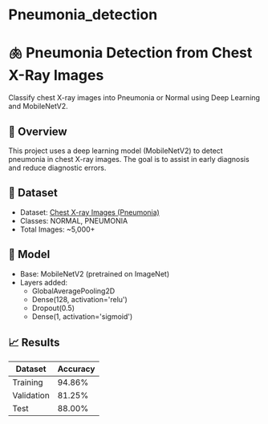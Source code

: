 # Pneumonia_detection
# 🫁 Pneumonia Detection from Chest X-Ray Images
Classify chest X-ray images into Pneumonia or Normal using Deep Learning and MobileNetV2.
## 📄 Overview
This project uses a deep learning model (MobileNetV2) to detect pneumonia in chest X-ray images. The goal is to assist in early diagnosis and reduce diagnostic errors.
## 📂 Dataset
- Dataset: [Chest X-ray Images (Pneumonia)](https://www.kaggle.com/datasets/paultimothymooney/chest-xray-pneumonia)
- Classes: NORMAL, PNEUMONIA
- Total Images: ~5,000+
## 🧠 Model
- Base: MobileNetV2 (pretrained on ImageNet)
- Layers added:
  - GlobalAveragePooling2D
  - Dense(128, activation='relu')
  - Dropout(0.5)
  - Dense(1, activation='sigmoid')
## 📈 Results

| Dataset       | Accuracy |
|---------------|----------|
| Training      | 94.86%   |
| Validation    | 81.25%   |
| Test          | 88.00%   |
